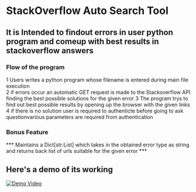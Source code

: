 
# StackOverflow Auto Search Tool
 
## It is Intended to findout errors in user python program and comeup with best results in stackoverflow answers

### Flow of the program

 1 Users writes a python program whose filename is entered during main file execution  
 2 if errors occur an automatic GET request is made to the Stackoverflow API finding the best  possible solutions for the given error 
 3 The program trys to find out best possible results by opening up the browser with the given links 
 4 if there is no solution user is required to authenticte  before going to ask questionvarious parameters are required from authentication 

### Bonus Feature

*** Maintains a Dict[str:List] which takes in the obtained error type as string and returns back list of urls suitable for the given error ***
 
## Here's a demo of its working

<a href="https://imgflip.com/gif/4tx2qe"> <img src="AutoSearchTool.mp4" alt="Demo Video">  </a>

